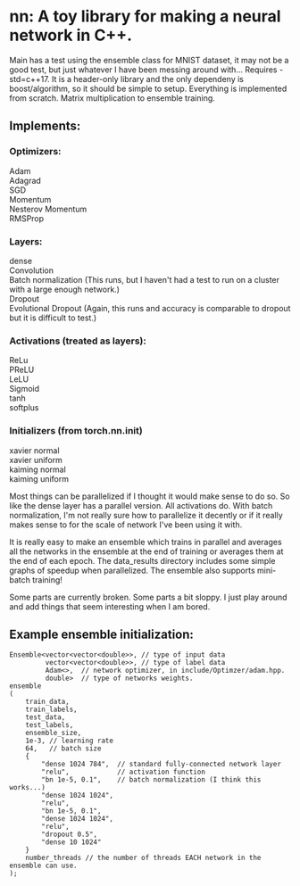 # nn: A toy library for making a neural network in C++.   

Main has a test using the ensemble class for MNIST dataset, it may not be a good test, but just whatever I have been messing around with... Requires -std=c++17. It is a header-only library and the only dependeny is boost/algorithm, so it should be simple to setup. Everything is implemented from scratch. Matrix multiplication to ensemble training.

## Implements:   
### Optimizers:    
Adam   
Adagrad    
SGD  
Momentum  
Nesterov Momentum  
RMSProp  
   
### Layers:  
dense    
Convolution   
Batch normalization (This runs, but I haven't had a test to run on a cluster with a large enough network.)    
Dropout  
Evolutional Dropout (Again, this runs and accuracy is comparable to dropout but it is difficult to test.)
  
### Activations (treated as layers):  
ReLu  
PReLU  
LeLU  
Sigmoid  
tanh  
softplus   

### Initializers (from torch.nn.init)
xavier normal  
xavier uniform  
kaiming normal  
kaiming uniform  
  
Most things can be parallelized if I thought it would make sense to do so. So like the dense layer has a parallel version. All activations do. With batch normalization, I'm not really sure how to parallelize it decently or if it really makes sense to for the scale of network I've been using it with.    
  
It is really easy to make an ensemble which trains in parallel and averages all the networks in the ensemble at the end of training or averages them at the end of each epoch. The data_results directory includes some simple graphs of speedup when parallelized. The ensemble also supports mini-batch training!  

Some parts are currently broken. Some parts a bit sloppy. I just play around and add things that seem interesting when I am bored.

## Example ensemble initialization:

~~~~
Ensemble<vector<vector<double>>, // type of input data  
         vector<vector<double>>, // type of label data
         Adam<>,  // network optimizer, in include/Optimzer/adam.hpp.  
         double>  // type of networks weights. 
ensemble  
(  
    train_data,  
    train_labels,  
    test_data,   
    test_labels,  
    ensemble_size,  
    1e-3, // learning rate  
    64,   // batch size  
    {  
        "dense 1024 784",  // standard fully-connected network layer   
        "relu",            // activation function  
        "bn 1e-5, 0.1",    // batch normalization (I think this works...)   
        "dense 1024 1024",  
        "relu",  
        "bn 1e-5, 0.1",  
        "dense 1024 1024",  
        "relu",  
        "dropout 0.5",  
        "dense 10 1024"  
    }  
    number_threads // the number of threads EACH network in the ensemble can use.  
);  
~~~~

